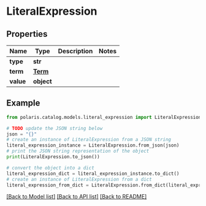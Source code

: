 <!--

 Licensed to the Apache Software Foundation (ASF) under one
 or more contributor license agreements.  See the NOTICE file
 distributed with this work for additional information
 regarding copyright ownership.  The ASF licenses this file
 to you under the Apache License, Version 2.0 (the
 "License"); you may not use this file except in compliance
 with the License.  You may obtain a copy of the License at

   http://www.apache.org/licenses/LICENSE-2.0

 Unless required by applicable law or agreed to in writing,
 software distributed under the License is distributed on an
 "AS IS" BASIS, WITHOUT WARRANTIES OR CONDITIONS OF ANY
 KIND, either express or implied.  See the License for the
 specific language governing permissions and limitations
 under the License.

-->
# LiteralExpression

## Properties

Name | Type | Description | Notes
------------ | ------------- | ------------- | -------------
**type** | **str** |  | 
**term** | [**Term**](Term.md) |  | 
**value** | **object** |  | 

## Example

```python
from polaris.catalog.models.literal_expression import LiteralExpression

# TODO update the JSON string below
json = "{}"
# create an instance of LiteralExpression from a JSON string
literal_expression_instance = LiteralExpression.from_json(json)
# print the JSON string representation of the object
print(LiteralExpression.to_json())

# convert the object into a dict
literal_expression_dict = literal_expression_instance.to_dict()
# create an instance of LiteralExpression from a dict
literal_expression_from_dict = LiteralExpression.from_dict(literal_expression_dict)
```
[[Back to Model list]](../README.md#documentation-for-models) [[Back to API list]](../README.md#documentation-for-api-endpoints) [[Back to README]](../README.md)


